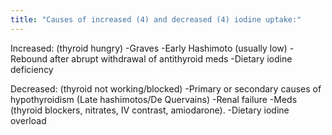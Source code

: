 ```yaml
---
title: "Causes of increased (4) and decreased (4) iodine uptake:"
---
```

Increased: (thyroid hungry)
-Graves
-Early Hashimoto (usually low)
-Rebound after abrupt withdrawal of antithyroid meds
-Dietary iodine deficiency

Decreased: (thyroid not working/blocked)
-Primary or secondary causes of hypothyroidism (Late hashimotos/De Quervains)
-Renal failure
-Meds (thyroid blockers, nitrates, IV contrast, amiodarone).
-Dietary iodine overload

